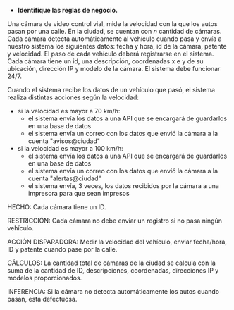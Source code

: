 * **Identifique las reglas de negocio.**


Una cámara de video control vial, mide la velocidad con la que los autos pasan por una calle. En la ciudad, se cuentan con *n* cantidad de cámaras. Cada cámara detecta automáticamente al vehículo cuando pasa y envía a nuestro sistema los siguientes datos: fecha y hora, id de la cámara, patente y velocidad. El paso de cada vehículo deberá registrarse en el sistema. Cada cámara tiene un id, una descripción, coordenadas x e y de su ubicación, dirección IP y modelo de la cámara. El sistema debe funcionar 24/7.

Cuando el sistema recibe los datos de un vehículo que pasó, el sistema realiza distintas acciones según la velocidad:

* si la velocidad es mayor a 70 km/h:  
  * el sistema envía los datos a una API que se encargará de guardarlos en una base de datos  
  * el sistema envía un correo con los datos que envió la cámara a la cuenta "avisos@ciudad"  
* si la velocidad es mayor a 100 km/h:  
  * el sistema envía los datos a una API que se encargará de guardarlos en una base de datos  
  * el sistema envía un correo con los datos que envió la cámara a la cuenta "alertas@ciudad"  
  * el sistema envía, 3 veces, los datos recibidos por la cámara a una impresora para que sean impresos


  

HECHO: Cada cámara tiene un ID.

RESTRICCIÓN: Cada cámara no debe enviar un registro si no pasa ningún vehículo.

ACCIÓN DISPARADORA: Medir la velocidad del vehículo, enviar fecha/hora, ID y patente cuando pase por la calle.

CÁLCULOS: La cantidad total de cámaras de la ciudad se calcula con la suma de la cantidad de ID, descripciones, coordenadas, direcciones IP y modelos proporcionados.

INFERENCIA: Si la cámara no detecta automáticamente los autos cuando pasan, esta defectuosa.